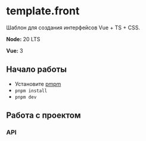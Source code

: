 # template.front
Шаблон для создания интерфейсов Vue + TS + CSS.

**Node:** 20 LTS

**Vue:** 3
## Начало работы
* Установите [pmpm](https://pnpm.io/installation)
* `pnpm install`
* `pnpm dev`

## Работа с проектом
### API
